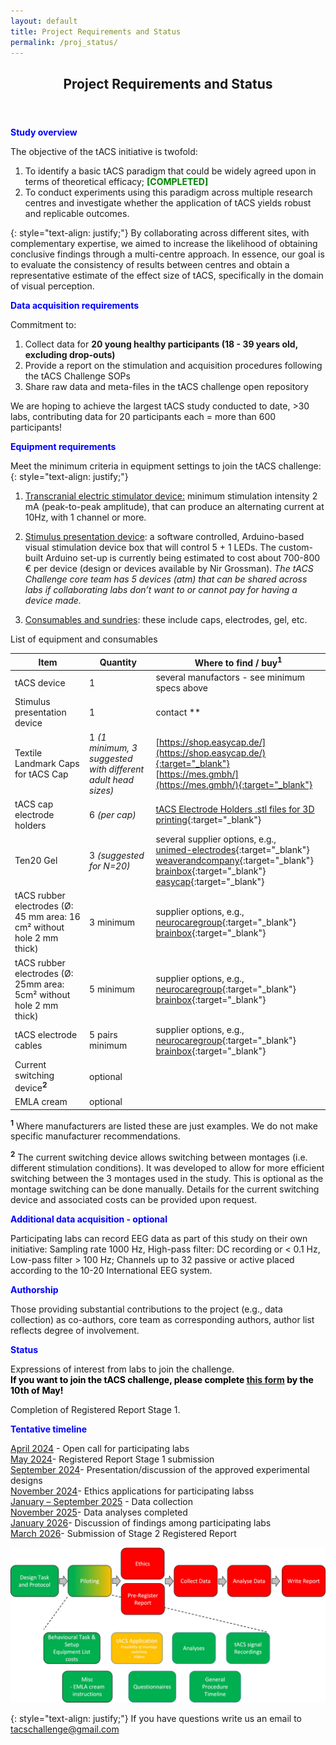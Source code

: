 ```yaml
---
layout: default
title: Project Requirements and Status
permalink: /proj_status/
---
```

<header>
<h2>Project Requirements and Status</h2>
</header>

 <span style="color:blue"><b>Study overview</b></span>

The objective of the tACS initiative is twofold: 
1. To identify a basic tACS paradigm that could be widely agreed upon in terms of theoretical efficacy; <span style="color:green"><b>[COMPLETED]</b></span>
2. To conduct experiments using this paradigm across multiple research centres and investigate whether the application of tACS yields robust and replicable outcomes. 

{: style="text-align: justify;"}
By collaborating across different sites, with complementary expertise, we aimed to increase the likelihood of obtaining conclusive findings through a multi-centre approach.
In essence, our goal is to evaluate the consistency of results between centres and obtain a representative estimate of the effect size of tACS, specifically in the domain of visual perception. 

<span style="color:blue"><b>Data acquisition requirements</b></span>

Commitment to:
1. Collect data for <b>20 young healthy participants (18 - 39 years old, excluding drop-outs)</b>
2. Provide a report on the stimulation and acquisition procedures following the tACS Challenge SOPs
3. Share raw data and meta-files in the tACS challenge open repository

We are hoping to achieve the largest tACS study conducted to date, >30 labs, contributing data for 20 participants each = more than 600 participants!


 <span style="color:blue"><b>Equipment requirements</b></span>

Meet the minimum criteria in equipment settings to join the tACS challenge:
{: style="text-align: justify;"}
1. <u>Transcranial electric stimulator device:</u> minimum stimulation intensity 2 mA (peak-to-peak amplitude), that can produce an alternating current at 10Hz, with 1 channel or more.

2. <u>Stimulus presentation device</u>: a software controlled, Arduino-based visual stimulation device box that will control 5 + 1 LEDs. The custom-built Arduino set-up is currently being estimated to cost about 700-800 € per device (design or devices available by Nir Grossman). *The tACS Challenge core team has 5 devices (atm) that can be shared across labs if collaborating labs don’t want to or cannot pay for having a device made.*


3. <u>Consumables and sundries</u>: these include caps, electrodes, gel, etc.

List of equipment and consumables

|Item   |Quantity                             |Where to find / buy<sup><b>1</b></sup>|
|-------|--------------------------------------|--------------------|
|tACS device|1| several manufactors - see minimum specs above |
|Stimulus presentation device|1| contact ** |
|Textile Landmark Caps for tACS Cap|1 <i>(1 minimum, 3 suggested with different adult head sizes)</i>| [https://shop.easycap.de/](https://shop.easycap.de/){:target="_blank"}<br> [https://mes.gmbh/](https://mes.gmbh/){:target="_blank"} |
|tACS cap electrode holders|6 <i>(per cap)</i>| [tACS Electrode Holders .stl files for 3D printing](https://github.com/tACSChallenge/resources/tree/main/tACS_Electrode_Holders){:target="_blank"}|
|Ten20 Gel|3 <i>(suggested for N=20)</i>| several supplier options, e.g.,<br> [unimed-electrodes](https://www.unimed-electrodes.co.uk/Ten20-EEG-Conductive-paste-228gm-(8oz)-tub/99){:target="_blank"}<br> [weaverandcompany](https://www.weaverandcompany.com/products/ten20/){:target="_blank"}<br> [brainbox](https://www.brainbox.shop/categories/tes-consumables/1938652000002129038){:target="_blank"}<br> [easycap](https://shop.easycap.de/){:target="_blank"}|
|tACS rubber electrodes (Ø: 45 mm area: 16 cm² without hole 2 mm thick)|3 minimum| supplier options, e.g.,<br> [neurocaregroup](https://www.neurocaregroup.com/en/technology/tdcs-and-tes-devices){:target="_blank"}<br> [brainbox](https://www.brainbox.shop/categories/tes-electrodes-sponges/1938652000002129032){:target="_blank"}|
|tACS rubber electrodes (Ø: 25mm area: 5cm² without hole 2 mm thick)|5 minimum| supplier options, e.g.,<br> [neurocaregroup](https://www.neurocaregroup.com/en/technology/tdcs-and-tes-devices){:target="_blank"}<br> [brainbox](https://www.brainbox.shop/categories/tes-electrodes-sponges/1938652000002129032){:target="_blank"}|
|tACS electrode cables |5 pairs minimum| supplier options, e.g.,<br> [neurocaregroup](https://www.neurocaregroup.com/en/technology/tdcs-and-tes-devices){:target="_blank"}<br> [brainbox](https://www.brainbox.shop/categories/tes-cables/1938652000002129036){:target="_blank"}|
|Current switching device<sup><b>2</b></sup> |optional| |
|EMLA cream |optional| |


<sup><b>1</b></sup> Where manufacturers are listed these are just examples. We do not make specific manufacturer recommendations.

<sup><b>2</b></sup> The current switching device allows switching between montages (i.e. different stimulation conditions). It was developed to allow for more efficient switching between the 3 montages used in the study. This is optional as the montage switching can be done manually. Details for the current switching device and associated costs can be provided upon request.

 <span style="color:blue"><b>Additional data acquisition - optional</b></span>

Participating labs can record EEG data as part of this study on their own initiative: Sampling rate 1000 Hz, High-pass filter: DC recording or < 0.1 Hz, Low-pass filter > 100 Hz; Channels up to 32 passive or active placed according to the 10-20 International EEG system.

 <span style="color:blue"><b>Authorship</b></span>

Those providing substantial contributions to the project (e.g., data collection) as co-authors, core team as corresponding authors, author list reflects degree of involvement. 

<span style="color:blue"><b>Status</b></span>

Expressions of interest from labs to join the challenge.<br>
<span style="color:black"><b>If you want to join the tACS challenge, please complete [this form](https://forms.gle/3kR7yqjV5nCYwND68) by the 10th of May!</b></span>

Completion of Registered Report Stage 1.


<span style="color:blue"><b>Tentative timeline</b></span>

<u>April 2024</u> - Open call for participating labs<br>
<u>May 2024</u>- Registered Report Stage 1 submission<br>
<u>September 2024</u>- Presentation/discussion of the approved experimental designs<br>
<u>November 2024</u>- Ethics applications for participating labss<br>
<u>January – September 2025</u> - Data collection<br>
<u>November 2025</u>- Data analyses completed<br>
<u>January 2026</u>- Discussion of findings among participating labs<br>
<u>March 2026</u>- Submission of Stage 2 Registered Report

![timeline](/assets/images/timeline.jpg)


{: style="text-align: justify;"}
If you have questions write us an email to [tacschallenge@gmail.com](mailto:tacschallenge@gmail.com) 




